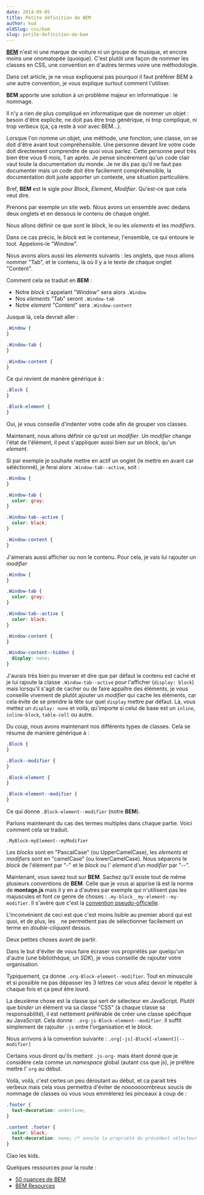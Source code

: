 ```yaml
---
date: 2014-05-05
title: Petite définition de BEM
author: kud
oldSlug: css/bem
slug: petite-definition-de-bem
---
```


**[BEM](http://bem.info)** n'est ni une marque de voiture ni un groupe de
musique, et encore moins une onomatopée (quoique). C'est plutôt une façon de
nommer les classes en CSS, une convention en d'autres termes voire une
méthodologie.

Dans cet article, je ne vous expliquerai pas pourquoi il faut préférer BEM à une
autre convention, je vous explique surtout comment l'utiliser.

**BEM** apporte une solution à un problème majeur en informatique : le nommage.

Il n'y a rien de plus compliqué en informatique que de nommer un objet : besoin
d'être explicite, ne doit pas être trop générique, ni trop compliqué, ni trop
verbeux (ça, ça reste à voir avec BEM...).

Lorsque l'on nomme un objet, une méthode, une fonction, une classe, on se doit
d'être avant tout compréhensible. Une personne devant lire votre code doit
directement comprendre de quoi vous parlez. Cette personne peut très bien être
vous 6 mois, 1 an après. Je pense sincèrement qu'un code clair vaut toute la
documentation du monde. Je ne dis pas qu'il ne faut pas documenter mais un code
doit être facilement compréhensible, la documentation doit juste apporter un
contexte, une situation particulière.

Bref, **BEM** est le sigle pour _Block_, _Element_, _Modifier_. Qu'est-ce que
cela veut dire.

Prenons par exemple un site web. Nous avons un ensemble avec dedans deux onglets
et en dessous le contenu de chaque onglet.

Nous allons définir ce que sont le _block_, le ou les _elements_ et les
_modifiers_.

Dans ce cas précis, le _block_ est le conteneur, l'ensemble, ce qui entoure le
tout. Appelons-le "Window".

Nous avons alors aussi les _elements_ suivants : les onglets, que nous allons
nommer "Tab", et le contenu, là où il y a le texte de chaque onglet "Content".

Comment cela se traduit en **BEM** :

- Notre _block_ s'appelant "Window" sera alors `.Window`
- Nos _elements_ "Tab" seront `.Window-tab`
- Notre _element_ "Content" sera `.Window-content`

Jusque là, cela devrait aller :

```css
.Window {
}

.Window-tab {
}

.Window-content {
}
```

Ce qui revient de manère générique à :

```css
.Block {
}

.Block-element {
}
```

Oui, je vous conseille d'indenter votre code afin de grouper vos classes.

Maintenant, nous allons définir ce qu'est un _modifier_. Un _modifier_ change
l'état de l'élément, il peut s'appliquer aussi bien sur un _block_, qu'un
_element_.

Si par exemple je souhaite mettre en actif un onglet (le mettre en avant car
séléctionné), je ferai alors `.Window-tab--active`, soit :

```css
.Window {
}

.Window-tab {
  color: gray;
}

.Window-tab--active {
  color: black;
}

.Window-content {
}
```

J'aimerais aussi afficher ou non le contenu. Pour cela, je vais lui rajouter un
_modifier_

```css
.Window {
}

.Window-tab {
  color: gray;
}

.Window-tab--active {
  color: black;
}

.Window-content {
}

.Window-content--hidden {
  display: none;
}
```

J'aurais très bien pu inverser et dire que par défaut le contenu est caché et je
lui rajoute la classe `.Window-tab--active` pour l'afficher (`display: block`)
mais lorsqu'il s'agit de cacher ou de faire appaître des éléments, je vous
conseille vivement de plutôt ajouter un _modifier_ qui cache les éléments, car
cela évite de se prendre la tête sur quel `display` mettre par défaut. Là, vous
mettez un `display: none` et voilà, qu'importe si celui de base est un `inline`,
`inline-block`, `table-cell` ou autre.

Du coup, nous avons maintenant nos différents types de classes. Cela se résume
de manière générique à :

```css
.Block {
}

.Block--modifier {
}

.Block-element {
}

.Block-element--modifier {
}
```

Ce qui donne `.Block-element--modifier` (notre **BEM**).

Parlons maintenant du cas des termes multiples dans chaque partie. Voici comment
cela se traduit.

`.MyBlock-myElement--myModifier`

Les _blocks_ sont en "PascalCase" (ou UpperCamelCase), les _elements_ et
_modifiers_ sont en "camelCase" (ou lowerCamelCase). Nous séparons le _block_ de
l'élément par "-" et le _block_ ou l' _element_ d'un _modifier_ par "--".

Maintenant, vous savez tout sur **BEM**. Sachez qu'il existe tout de même
plusieurs conventions de **BEM**. Celle que je vous ai apprise là est la norme
de **montage.js** mais il y en a d'autres par exemple qui n'utilisent pas les
majuscules et font ce genre de choses : `.my-block__my-element--my-modifier`. Il
s'avère que c'est la
[convention pseudo-officielle](http://bem.info/method/definitions/#naming-for-independent-css-classes).

L'inconvénient de ceci est que c'est moins lisible au premier abord qui est
quoi, et de plus, les `_` ne permettent pas de sélectionner facilement un terme
en _double-cliquant_ dessus.

Deux petites choses avant de partir.

Dans le but d'éviter de vous faire écraser vos propriétés par quelqu'un d'autre
(une bibliothèque, un _SDK_), je vous conseille de rajouter votre organisation.

Typiquement, ça donne `.org-Block-element--modifier`. Tout en minuscule et si
possible ne pas dépasser les 3 lettres car vous allez devoir le répéter à chaque
fois et ça peut être lourd.

La deuxième chose est la classe qui sert de sélecteur en JavaScript. Plutôt que
_binder_ un élément via sa classe "CSS" (à chaque classe sa responsabilité), il
est nettement préférable de créer une classe spécifique au JavaScript. Cela
donne : `.org-js-Block-element--modifier`. Il suffit simplement de rajouter
`-js` entre l'organisation et le _block_.

Nous arrivons à la convention suivante : `.org[-js]-Block[-element][--modifier]`

Certains vous diront qu'ils mettent `.js-org-` mais étant donné que je considère
cela comme un _namespace_ global (autant css que js), je préfère mettre l' `org`
au début.

Voilà, voilà, c'est certes un peu déroutant au début, et ca parait très verbeux
mais cela vous permettra d'éviter de nooooooombreux soucis de nommage de classes
où vous vous emmèlerez les pinceaux à coup de :

```css
.footer {
  text-decoration: underline;
}

.content .footer {
  color: black;
  text-decoration: none; /* annule la propriété du précédent sélecteur */
}
```

Ciao les kids.

Quelques ressources pour la route :

- [50 nuances de BEM](http://blog.kaelig.fr/post/48196348743/fifty-shades-of-bem)
- [BEM Resources](https://github.com/sturobson/BEM-resources)
